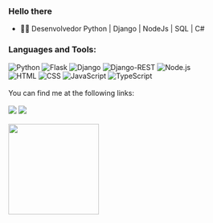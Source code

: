 ### Hello there 

- 👨‍💻 Desenvolvedor Python | Django | NodeJs | SQL | C#




### Languages and Tools:
<div align="left">
    <img alt="Python" src="https://img.shields.io/badge/Python-FFD43B?style=for-the-badge&logo=python&logoColor=blue" />
    <img alt="Flask" src="https://img.shields.io/badge/Flask-000000?style=for-the-badge&logo=flask&logoColor=white" />
    <img alt="Django" src="https://img.shields.io/badge/Django-092E20?style=for-the-badge&logo=django&logoColor=green" />
    <img alt="Django-REST" src="https://img.shields.io/badge/django%20rest-ff1709?style=for-the-badge&logo=django&logoColor=white" />
    <img alt="Node.js" src="https://img.shields.io/badge/Node.js-339933?style=for-the-badge&logo=nodedotjs&logoColor=white" />
    
<br>
<img alt="HTML" src="https://img.shields.io/badge/HTML5-E34F26?style=for-the-badge&logo=html5&logoColor=white" />
    <img alt="CSS" src="https://img.shields.io/badge/CSS3-1572B6?style=for-the-badge&logo=css3&logoColor=white" />
    <img alt="JavaScript" src="https://img.shields.io/badge/JavaScript-323330?style=for-the-badge&logo=javascript&logoColor=F7DF1E" />
    <img alt="TypeScript" src="https://img.shields.io/badge/TypeScript-007ACC?style=for-the-badge&logo=typescript&logoColor=white" />
 <br>
    <br>
</div>
You can find me at the following links:
<br>
<br>
<div align="left">
    <a href="https://www.linkedin.com/in/gustavo-dm"><img src="https://img.shields.io/badge/linkedin-%230077B5.svg?style=for-the-badge&logo=linkedin&logoColor=white" /></a>
    <a href = "mailto:gustavothemoraes@gmail.com"><img loading="lazy" src="https://img.shields.io/badge/Gmail-D14836?style=for-the-badge&logo=gmail&logoColor=white" target="_blank"></a>

</div>
<br>
<div>
<a href="https://github.com/seu-usuário-aqui">
<img loading="lazy" height="180em" src="https://github-readme-stats.vercel.app/api/top-langs/?username=gustavo-dm&layout=compact&langs_count=7&theme=dracula"/>
</div>
